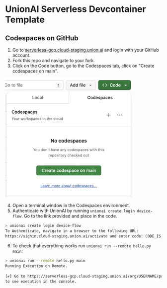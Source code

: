 # UnionAI Serverless Devcontainer Template

## Codespaces on GitHub

1. Go to [serverless-gcp.cloud-staging.union.ai](https://serverless-gcp.cloud-staging.union.ai/) and login with your GitHub account.
2. Fork this repo and navigate to your fork.
3. Click on the Code button, go to the Codespaces tab, click on "Create codespaces on main".

![](assets/codespaces3.jpg)

4. Open a terminal window in the Codespaces environment.
5. Authenticate with UnionAI by running `unionai create login device-flow`. Go to the link provided and place in the code.

```bash
> unionai create login device-flow
To Authenticate, navigate in a browser to the following URL:
https://signin.cloud-staging.union.ai/activate and enter code: CODE_IS_HERE
```
6. To check that everything works run `unionai run --remote hello.py main`:

```bash
> unionai run --remote hello.py main
Running Execution on Remote.

[✔] Go to https://serverless-gcp.cloud-staging.union.ai/org/USERNAME/projects/default/domains/development/executions/EXECUTION_ID
to see execution in the console.
```

